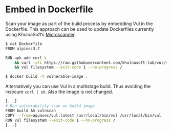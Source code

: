 # Embed in Dockerfile

Scan your image as part of the build process by embedding Vul in the
Dockerfile. This approach can be used to update Dockerfiles currently using
KhulnaSoft’s [Microscanner][microscanner].

```bash
$ cat Dockerfile
FROM alpine:3.7

RUN apk add curl \
    && curl -sfL https://raw.githubusercontent.com/khulnasoft-lab/vul/main/contrib/install.sh | sh -s -- -b /usr/local/bin \
    && vul filesystem --exit-code 1 --no-progress /

$ docker build -t vulnerable-image .
```
Alternatively you can use Vul in a multistage build. Thus avoiding the
insecure `curl | sh`. Also the image is not changed.
```bash
[...]
# Run vulnerability scan on build image
FROM build AS vulnscan
COPY --from=aquasec/vul:latest /usr/local/bin/vul /usr/local/bin/vul
RUN vul filesystem --exit-code 1 --no-progress /
[...]
```

[microscanner]: https://github.com/khulnasoft-lab/microscanner
